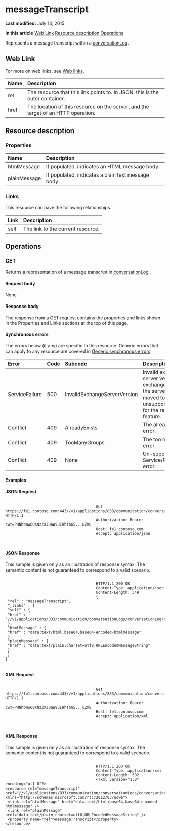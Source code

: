 
# messageTranscript

 **Last modified:** July 14, 2015

 **In this article**
 [Web Link](#sectionSection0)
 [Resource description](#sectionSection1)
 [Operations](#sectionSection2)


Represents a message transcript within a [conversationLog](conversationLog_ref.md). 


## Web Link
<a name="sectionSection0"> </a>

For more on web links, see [Web links](WebLinks.md).



|**Name**|**Description**|
|:-----|:-----|
|rel|The resource that this link points to. In JSON, this is the outer container.|
|href|The location of this resource on the server, and the target of an HTTP operation.|

## Resource description
<a name="sectionSection1"> </a>




### Properties





|**Name**|**Description**|
|:-----|:-----|
|htmlMessage|If populated, indicates an HTML message body.|
|plainMessage|If populated, indicates a plain text message body.|

### Links

This resource can have the following relationships.



|**Link**|**Description**|
|:-----|:-----|
|self|The link to the current resource.|

## Operations
<a name="sectionSection2"> </a>




### GET

Returns a representation of a message transcript in [conversationLog](conversationLog_ref.md).


#### Request body

None


#### Response body

The response from a GET request contains the properties and links shown in the Properties and Links sections at the top of this page.


#### Synchronous errors

The errors below (if any) are specific to this resource. Generic errors that can apply to any resource are covered in [Generic synchronous errors](GenericSynchronousErrors.md).



|**Error**|**Code**|**Subcode**|**Description**|
|:-----|:-----|:-----|:-----|
|ServiceFailure|500|InvalidExchangeServerVersion|Invalid exchange server version.The exchange mailbox of the server might have moved to an unsupported version for the required feature.|
|Conflict|409|AlreadyExists|The already exists error.|
|Conflict|409|TooManyGroups|The too many groups error.|
|Conflict|409|None|Un-supported Service/Resource/API error.|

#### Examples




#### JSON Request


```

										Get https://fe1.contoso.com:443//v1/applications/833/communication/conversationLogs/conversationLog/conversationLogTranscripts/conversationLogTranscript/messageTranscript HTTP/1.1
										Authorization: Bearer cwt=PHNhbWw6QXNzZXJ0aW9uIHhtbG5...uZm8
										Host: fe1.contoso.com
										Accept: application/json
										
									
```


#### JSON Response

This sample is given only as an illustration of response syntax. The semantic content is not guaranteed to correspond to a valid scenario.


```

										HTTP/1.1 200 OK
										Content-Type: application/json
										Content-Length: 349
										{
 "rel" : "messageTranscript",
 "_links" : {
 "self" : {
 "href" : "//v1/applications/833/communication/conversationLogs/conversationLog/conversationLogTranscripts/conversationLogTranscript/messageTranscript"
 },
 "htmlMessage" : {
 "href" : "data:text/html;base64,base64-encoded-htmlmessage"
 },
 "plainMessage" : {
 "href" : "data:text/plain;charset=utf8,URLEncodedMessageString"
 }
 }
}
									
```


#### XML Request


```

										Get https://fe1.contoso.com:443//v1/applications/833/communication/conversationLogs/conversationLog/conversationLogTranscripts/conversationLogTranscript/messageTranscript HTTP/1.1
										Authorization: Bearer cwt=PHNhbWw6QXNzZXJ0aW9uIHhtbG5...uZm8
										Host: fe1.contoso.com
										Accept: application/xml
										
									
```


#### XML Response

This sample is given only as an illustration of response syntax. The semantic content is not guaranteed to correspond to a valid scenario.


```

										HTTP/1.1 200 OK
										Content-Type: application/xml
										Content-Length: 502
										<?xml version="1.0" encoding="utf-8"?>
<resource rel="messageTranscript" href="//v1/applications/833/communication/conversationLogs/conversationLog/conversationLogTranscripts/conversationLogTranscript/messageTranscript" xmlns="http://schemas.microsoft.com/rtc/2012/03/ucwa">
 <link rel="htmlMessage" href="data:text/html;base64,base64-encoded-htmlmessage" />
 <link rel="plainMessage" href="data:text/plain;charset=utf8,URLEncodedMessageString" />
 <property name="rel">messageTranscript</property>
</resource>
									
```

